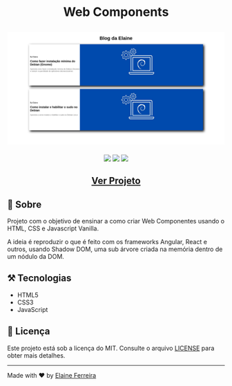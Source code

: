 <h1 align="center">Web Components</h1>

<h2 align="center">
<img src="assets/img/Banner-Blog-da-Elaine.png" target="_blank"></a>
</h2>

<div align="center">
  <img src="https://img.shields.io/badge/HTML5-E34F26?style=flat&logo=html5&logoColor=white">
  <img src="https://img.shields.io/badge/CSS3-1572B6?style=flat&logo=css3&logoColor=white">
  <img src="https://img.shields.io/badge/JavaScript-F7DF1E?style=flat&logo=javascript&logoColor=black">
</div>

<h2 align="center">
  <a href="https://elainefs.github.io/santander-bootcamp-2023/componentes-js-vanilla" target="_blank">Ver Projeto</a>
</h2>


## 📘 Sobre
Projeto com o objetivo de ensinar a como criar Web Componentes usando o HTML, CSS e Javascript Vanilla.

A ideia é reproduzir o que é feito com os frameworks Angular, React e outros, usando Shadow DOM, uma sub árvore criada na memória dentro de um nódulo da DOM.

## ⚒️ Tecnologias
- HTML5
- CSS3
- JavaScript

## 📄 Licença
Este projeto está sob a licença do MIT. Consulte o arquivo [LICENSE](/LICENSE) para obter mais detalhes.

<hr>

Made with ❤️ by [Elaine Ferreira](https://github.com/elainefs)

